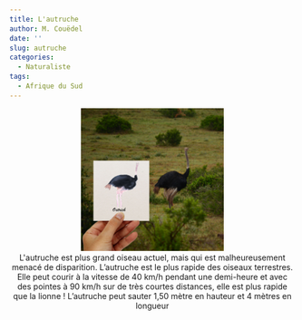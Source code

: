 ```yaml
---
title: L'autruche
author: M. Couëdel
date: ''
slug: autruche
categories:
  - Naturaliste
tags:
  - Afrique du Sud
---
```

<center>
<img alt="[Autruche à l'aquarelle]" src="autruche-featured-image.jpg" width=50%> 
<br>
L'autruche est plus grand oiseau actuel, mais qui est malheureusement menacé de disparition. L’autruche est le plus rapide des oiseaux terrestres. Elle peut courir à la vitesse de 40 km/h pendant une demi-heure et avec des pointes à 90 km/h sur de très courtes distances, elle est plus rapide que la lionne ! L’autruche peut sauter 1,50 mètre en hauteur et 4 mètres en longueur
</center>